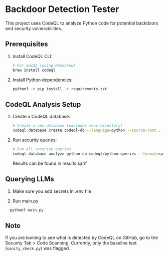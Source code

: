 # Backdoor Detection Tester

This project uses CodeQL to analyze Python code for potential backdoors and security vulnerabilities.

## Prerequisites

1. Install CodeQL CLI:
   ```bash
   # For macOS (using Homebrew)
   brew install codeql
   ```

2. Install Python dependencies:
   ```bash
   python3 -m pip install -r requirements.txt
   ```

## CodeQL Analysis Setup

1. Create a CodeQL database:
   ```bash
   # Create a new database (excludes venv directory)
   codeql database create codeql-db --language=python --source-root . --overwrite
   ```

2. Run security queries:
   ```bash
   # Run all security queries
   codeql database analyze python-db codeql/python-queries --format=sarifv2.1.0 --output=results.sarif
   ```
   Results can be found in results.sarif



## Querying LLMs
1. Make sure you add secrets in .env file

2. Run main.py
 ```bash
   python3 main.py
   ```

## Note
If you are looking to see what is detected by CodeQL on GitHub, go to the Security Tab > Code Scanning. Currently, only the baseline test (`sanity_check.py`) was flagged.